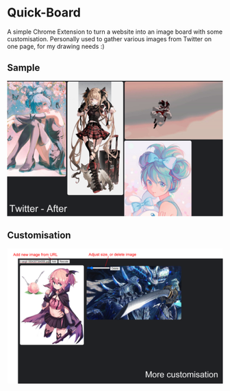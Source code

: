 # Quick-Board
A simple Chrome Extension to turn a website into an image board with some customisation. Personally used to gather various images from Twitter on one page, for my drawing needs :)

## Sample
![](https://github.com/WilliamMa6984/Quick-Board/blob/main/sample_twitter.png)

## Customisation
![](https://github.com/WilliamMa6984/Quick-Board/blob/main/sample_3.png)

